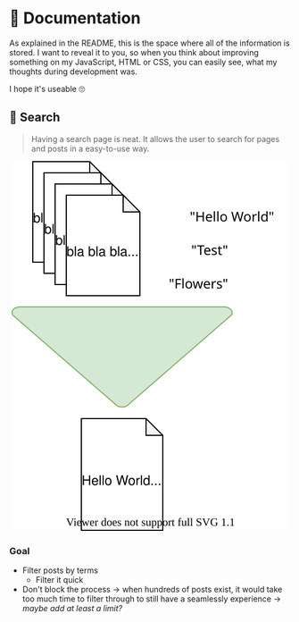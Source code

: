 # 📄 Documentation

As explained in the README, this is the space where all of the information is stored. I want to reveal it to you, so when you think about improving something on my JavaScript, HTML or CSS, you can easily see, what my thoughts during development was.

I hope it's useable 🙄

## 🔎 Search

> Having a search page is neat. It allows the user to search for pages and posts in a easy-to-use way.

<div style="text-align:center">

![Filtering Posts](/.dev/concepts/search.drawio.svg)

</div>

### Goal

- Filter posts by terms
  - Filter it quick
- Don't block the process &rarr; when hundreds of posts exist, it would take too much time to filter through to still have a seamlessly experience &rarr; *maybe add at least a limit?*
